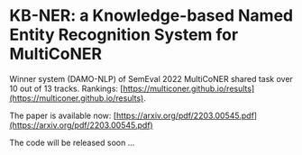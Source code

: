 # KB-NER: a Knowledge-based Named Entity Recognition System for MultiCoNER
Winner system (DAMO-NLP) of SemEval 2022 MultiCoNER shared task over 10 out of 13 tracks. Rankings: [https://multiconer.github.io/results](https://multiconer.github.io/results).

The paper is available now: [https://arxiv.org/pdf/2203.00545.pdf](https://arxiv.org/pdf/2203.00545.pdf)

The code will be released soon ...

